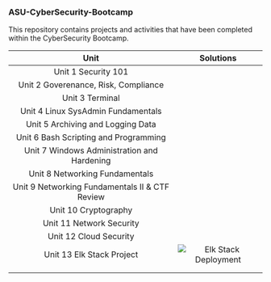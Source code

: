 ### ASU-CyberSecurity-Bootcamp
This repository contains projects and activities that have been completed within the CyberSecurity Bootcamp.


| Unit                      | Solutions     |
|:-------------------------:|:-------------:|
| Unit 1 Security 101 |     |
| Unit 2 Goverenance, Risk, Compliance |    |
| Unit 3 Terminal | |
| Unit 4 Linux SysAdmin Fundamentals | |
| Unit 5 Archiving and Logging Data | |
| Unit 6 Bash Scripting and Programming | |
| Unit 7 Windows Administration and Hardening | |
| Unit 8 Networking Fundamentals | |
| Unit 9 Networking Fundamentals II & CTF Review | |
| Unit 10 Cryptography | |
| Unit 11 Network Security | |
| Unit 12 Cloud Security | |
| Unit 13 Elk Stack Project | ![Elk Stack Deployment](https://github.com/Jbyford89/ASU-CyberSecurity-Bootcamp/tree/main/ELK-Stack-Deployment-Project) |
|                   |       |
|             |      |

